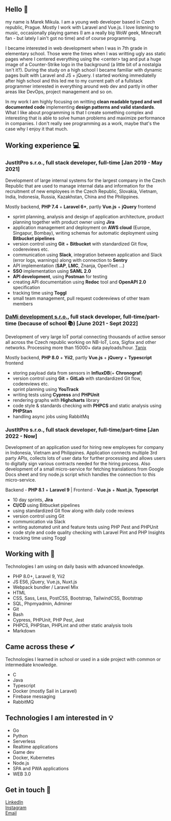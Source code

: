 ## Hello 👋

my name is Marek Mikula. I am a young web developer based in Czech republic, Prague. Mostly I work with Laravel and Vue.js. I love listening to music, occasionally playing games (I am a really big WoW geek, Minecraft fan - but lately I ain't got no time) and of course programming. 

I became interested in web development when I was in 7th grade in elementary school. Those were the times when I was writting ugly ass static pages where I centered everything using the \<center\> tag and put a huge image of a Counter-Strike logo in the background (a little bit of a nostalgia isn't it?). During the study on a high school I became familiar with dynamic pages built with Laravel and JS + jQuery. I started working immediatelly after high school and this led me to my current path of a fullstack programmer interested in everything around web dev and partly in other areas like DevOps, project management and so on.

In my work I am highly focusing on writting **clean readable typed and well documented code** implementing **design patterns and valid standards**. What I like about programming is that I create something complex and interesting that is able to solve human problems and maximize performance in companies. I don't really see programming as a work, maybe that's the case why I enjoy it that much.

## Working experience 💻

### JustItPro s.r.o., full stack developer, full-time \[Jan 2019 - May 2021\]

Development of large internal systems for the largest company in the Czech Republic that are used to manage internal data and information for the recruitment of new employees in the Czech Republic, Slovakia, Vietnam, India, Indonesia, Russia, Kazakhstan, China and the Philippines.

Mostly backend, **PHP 7.4** + **Laravel 6+**, partly **Vue.js** + **jQuery** frontend

- sprint planning, analysis and design of application architecture, product planning together with product owner using **Jira**
- application management and deployment on **AWS cloud** (Europe, Singapur, Bombay), writing schemas for automatic deployment using **Bitbucket pipelines**
- version control using **Git** + **Bitbucket** with standardized Git flow, codereviews etc.
- communication using **Slack**, integration between application and Slack (error logs, warnings) along with connection to **Sentry**
- API implementation (**SAP**, **LMC**, Znanja, OpenText ...)
- **SSO** implementation using **SAML 2.0**
- **API development**, using **Postman** for testing
- creating API documentation using **Redoc** tool and **OpenAPI 2.0** specification
- tracking time using **Toggl**
- small team management, pull request codereviews of other team members

### [DaMi development s.r.o.](https://www.damidev.com/), full stack developer, full-time/part-time (because of school 📚) \[June 2021 - Sept 2022\]

Development of very large IoT portal connecting thousands of active sensor all across the Czech republic working on NB-IoT, Lora, Sigfox and other networks. Processing more than 15000+ data payloads/hour. [Tanix](https://tanix.cz/)

Mostly backend, **PHP 8.0** + **Yii2**, partly **Vue.js** + **jQuery** + **Typescript** frontend

- storing payload data from sensors in **InfluxDB**(+ **Chronograf**)
- version control using **Git** + **GitLab** with standardized Git flow, codereviews etc.
- sprint planning using **YouTrack**
- writing tests using **Cypress** and **PHPUnit**
- rendering graphs with **Highcharts** library
- code style & standards checking with **PHPCS** and static analysis using **PHPStan**
- handling async jobs using RabbitMq

### JustItPro s.r.o., full stack developer, full-time/part-time \[Jan 2022 - Now\]

Development of an application used for hiring new employees for company in Indonesia, Vietnam and Philippines. Application connects multiple 3rd party APIs, collects lots of user data for further processing and allows users to digitally sign various contracts needed for the hiring process. Also development of a small micro-service for fetching translations from Google Docs sheet and tiny node.js script which handles the connection to this micro-service.

Backend - **PHP 8.1** + **Laravel 9** | Frontend - **Vue.js** + **Nuxt.js**, **Typescript**

- 10 day sprints, **Jira**
- **CI/CD** using Bitbucket pipelines
- using standardized Git flow along with daily code reviews
- version control using Git
- communication via Slack
- writing automated unit and feature tests using PHP Pest and PHPUnit
- code style and code quality checking with Laravel Pint and PHP Insights
- tracking time using Toggl

## Working with 💪

Technologies I am using on daily basis with advanced knowledge.
  
- PHP 8.0+, Laravel 9, Yii2
- JS ES6, jQuery, Vue.js, Nuxt.js
- Webpack bundler / Laravel Mix
- HTML
- CSS, Sass, Less, PostCSS, Bootstrap, TailwindCSS, Bootstrap
- SQL, Phpmyadmin, Adminer
- Git
- Bash
- Cypress, PHPUnit, PHP Pest, Jest
- PHPCS, PHPStan, PHPLint and other static analysis tools
- Markdown

## Came across these ✔

Technologies I learned in school or used in a side project with common or intermediate knowledge.
  
- C
- Java
- Typescript
- Docker (mostly Sail in Laravel)
- Firebase messaging
- RabbitMQ

## Technologies I am interested in 💡

- Go
- Python
- Serverless
- Realtime applications
- Game dev
- Docker, Kubernetes
- Node.js
- SPA and PWA applications
- WEB 3.0

## Get in touch 📩

[LinkedIn](https://www.linkedin.com/in/marek-mikula/)<br/>
[Instagram](https://www.instagram.com/susboycore/)<br/>
[Email](mailto:marek.mikula01@gmail.com)
